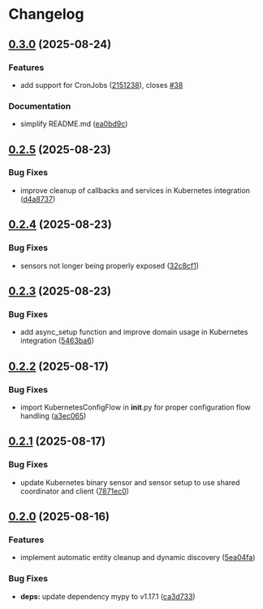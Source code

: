 # Changelog

## [0.3.0](https://github.com/tibuntu/homeassistant-kubernetes/compare/v0.2.5...v0.3.0) (2025-08-24)


### Features

* add support for CronJobs ([2151238](https://github.com/tibuntu/homeassistant-kubernetes/commit/2151238f52ed8b4bc941402e3fd884049ac9a588)), closes [#38](https://github.com/tibuntu/homeassistant-kubernetes/issues/38)


### Documentation

* simplify README.md ([ea0bd9c](https://github.com/tibuntu/homeassistant-kubernetes/commit/ea0bd9c09d2c5f07f6cd86b49aefb3b00bdd26ce))

## [0.2.5](https://github.com/tibuntu/homeassistant-kubernetes/compare/v0.2.4...v0.2.5) (2025-08-23)


### Bug Fixes

* improve cleanup of callbacks and services in Kubernetes integration ([d4a8737](https://github.com/tibuntu/homeassistant-kubernetes/commit/d4a87374cbee7547be412679299cc96bde74743a))

## [0.2.4](https://github.com/tibuntu/homeassistant-kubernetes/compare/v0.2.3...v0.2.4) (2025-08-23)


### Bug Fixes

* sensors not longer being properly exposed ([32c8cf1](https://github.com/tibuntu/homeassistant-kubernetes/commit/32c8cf1547ff918560d0269d8a5cc541adf0a4c0))

## [0.2.3](https://github.com/tibuntu/homeassistant-kubernetes/compare/v0.2.2...v0.2.3) (2025-08-23)


### Bug Fixes

* add async_setup function and improve domain usage in Kubernetes integration ([5463ba6](https://github.com/tibuntu/homeassistant-kubernetes/commit/5463ba69ac1edd5da676061fe12e3be84d64671e))

## [0.2.2](https://github.com/tibuntu/homeassistant-kubernetes/compare/v0.2.1...v0.2.2) (2025-08-17)


### Bug Fixes

* import KubernetesConfigFlow in __init__.py for proper configuration flow handling ([a3ec065](https://github.com/tibuntu/homeassistant-kubernetes/commit/a3ec06501a769a5e6b1ded962391876a4859097e))

## [0.2.1](https://github.com/tibuntu/homeassistant-kubernetes/compare/v0.2.0...v0.2.1) (2025-08-17)


### Bug Fixes

* update Kubernetes binary sensor and sensor setup to use shared coordinator and client ([7871ec0](https://github.com/tibuntu/homeassistant-kubernetes/commit/7871ec0b7015d3ded40c2fe717db0b2da9bb06b4))

## [0.2.0](https://github.com/tibuntu/homeassistant-kubernetes/compare/0.1.0...v0.2.0) (2025-08-16)

### Features

* implement automatic entity cleanup and dynamic discovery ([5ea04fa](https://github.com/tibuntu/homeassistant-kubernetes/commit/5ea04fa9e061b144085df11bf2583444f763b267))

### Bug Fixes

* **deps:** update dependency mypy to v1.17.1 ([ca3d733](https://github.com/tibuntu/homeassistant-kubernetes/commit/ca3d733192953a00a017cd434bd32e34f64e4021))
